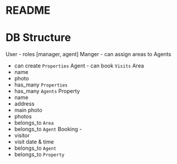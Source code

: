 # README

# DB Structure

User - roles [manager, agent]
  Manger - can assign areas to Agents
   - can create `Properties`
  Agent - can book `Visits`
Area
  - name
  - photo
  - has_many `Properties`
  - has_many `Agents`
Property
  - name
  - address
  - main photo
  - photos
  - belongs_to `Area`
  - belongs_to `Agent`
Booking -
  - visitor
  - visit date & time
  - belongs_to `Agent`
  - belongs_to `Property`